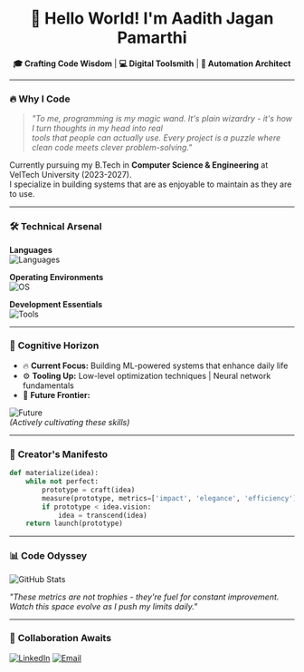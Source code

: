 <div align="center">
  
# 👋 Hello World! I'm Aadith Jagan Pamarthi

</div>

<div align="center">
  
**🎓 Crafting Code Wisdom** | **💻 Digital Toolsmith** | **🚀 Automation Architect**

</div>

---

### 🔥 **Why I Code**

> *"To me, programming is my magic wand. It's plain wizardry - it's how I turn thoughts in my head into real  
>  tools that people can actually use. Every project is a puzzle where clean code meets clever problem-solving."*

Currently pursuing my B.Tech in **Computer Science & Engineering** at VelTech University (2023-2027).  
I specialize in building systems that are as enjoyable to maintain as they are to use.

---

### 🛠️ Technical Arsenal

**Languages**  
![Languages](https://skillicons.dev/icons?i=python,java,kotlin,c,cpp&theme=light&perline=5)

**Operating Environments**  
![OS](https://skillicons.dev/icons?i=windows,arch,linux&theme=light)

**Development Essentials**  
![Tools](https://skillicons.dev/icons?i=github,androidstudio,vscode,tensorflow,git&theme=light)

---

### 🧠 **Cognitive Horizon**

- 🔥 **Current Focus:** Building ML-powered systems that enhance daily life  
- ⚙️ **Tooling Up:** Low-level optimization techniques | Neural network fundamentals  
- 🌌 **Future Frontier:** 

![Future](https://skillicons.dev/icons?i=go,rust,firebase,docker,blender,opencv&theme=dark)  
  *(Actively cultivating these skills)*

---

### 📜 **Creator's Manifesto**

```python
def materialize(idea):
    while not perfect:
        prototype = craft(idea)
        measure(prototype, metrics=['impact', 'elegance', 'efficiency'])
        if prototype < idea.vision:
            idea = transcend(idea)
    return launch(prototype)
```

---

### 📊 **Code Odyssey**
  
![GitHub Stats](https://github-readme-stats.vercel.app/api?username=AJThePro99&show_icons=true&theme=radical&hide_title=true&hide=prs,issues)  

*"These metrics are not trophies - they're fuel for constant improvement.  
Watch this space evolve as I push my limits daily."*

---

### 🤝 **Collaboration Awaits**

[![LinkedIn](https://skillicons.dev/icons?i=linkedin)](https://www.linkedin.com/in/aadith-pamarthi-30a5902a0/) 
[![Email](https://skillicons.dev/icons?i=gmail)](mailto:aadithjpamarthi@gmail.com)
